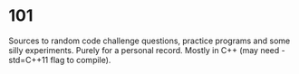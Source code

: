 # 101
Sources to random code challenge questions, practice programs and some silly
experiments. Purely for a personal record. Mostly in C++ (may need -std=C++11
flag to compile).
